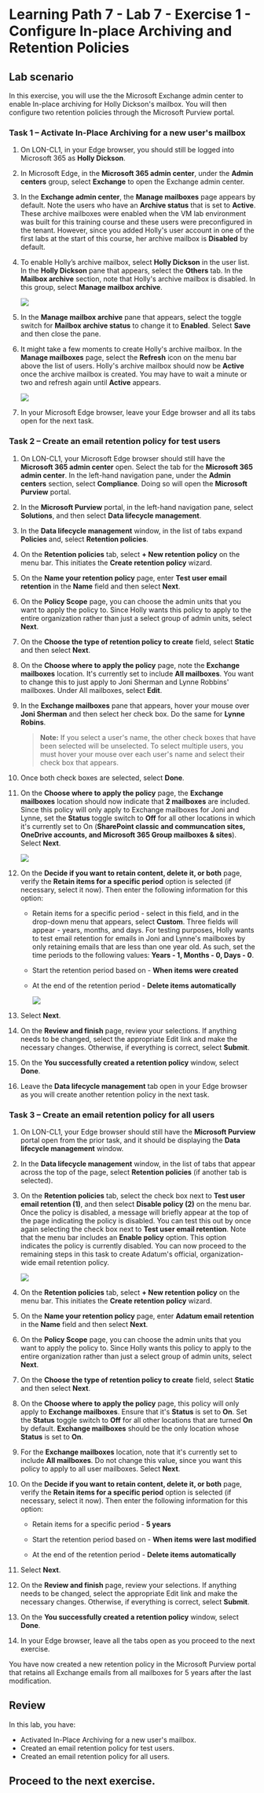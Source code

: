 # Learning Path 7 - Lab 7 - Exercise 1 - Configure In-place Archiving and Retention Policies  

## Lab scenario

In this exercise, you will use the the Microsoft Exchange admin center to enable In-place archiving for Holly Dickson's mailbox. You will then configure two retention policies through the Microsoft Purview portal. 

### Task 1 – Activate In-Place Archiving for a new user's mailbox

1. On LON-CL1, in your Edge browser, you should still be logged into Microsoft 365 as **Holly Dickson**.

1. In Microsoft Edge, in the **Microsoft 365 admin center**, under the **Admin centers** group, select **Exchange** to open the Exchange admin center.

1. In the **Exchange admin center**, the **Manage mailboxes** page appears by default. Note the users who have an **Archive status** that is set to **Active**. These archive mailboxes were enabled when the VM lab environment was built for this training course and these users were preconfigured in the tenant. However, since you added Holly's user account in one of the first labs at the start of this course, her archive mailbox is **Disabled** by default. 

1. To enable Holly’s archive mailbox, select **Holly Dickson** in the user list. In the **Holly Dickson** pane that appears, select the **Others** tab. In the **Mailbox archive** section, note that Holly's archive mailbox is disabled. In this group, select **Manage mailbox archive**. 

	![](../Images/managearchive.png)

1. In the **Manage mailbox archive** pane that appears, select the toggle switch for **Mailbox archive status** to change it to **Enabled**. Select **Save** and then close the pane.

1. It might take a few moments to create Holly's archive mailbox. In the **Manage mailboxes** page, select the **Refresh** icon on the menu bar above the list of users. Holly's archive mailbox should now be **Active** once the archive mailbox is created. You may have to wait a minute or two and refresh again until **Active** appears.

	![](../Images/active.png)

1. In your Microsoft Edge browser, leave your Edge browser and all its tabs open for the next task. 
 

### Task 2 – Create an email retention policy for test users

1. On LON-CL1, your Microsoft Edge browser should still have the **Microsoft 365 admin center** open. Select the tab for the **Microsoft 365 admin center**. In the left-hand navigation pane, under the **Admin centers** section, select **Compliance**. Doing so will open the **Microsoft Purview** portal.

1. In the **Microsoft Purview** portal, in the left-hand navigation pane, select **Solutions**, and then select **Data lifecycle management**.

1. In the **Data lifecycle management** window, in the list of tabs expand **Policies** and, select **Retention policies**.

1. On the **Retention policies** tab, select **+ New retention policy** on the menu bar. This initiates the **Create retention policy** wizard.

1. On the **Name your retention policy** page, enter **Test user email retention** in the **Name** field and then select **Next**.

1. On the **Policy Scope** page, you can choose the admin units that you want to apply the policy to. Since Holly wants this policy to apply to the entire organization rather than just a select group of admin units, select **Next**.

1. On the **Choose the type of retention policy to create** field, select **Static** and then select **Next**.

1. On the **Choose where to apply the policy** page, note the **Exchange mailboxes** location. It's currently set to include **All mailboxes**. You want to change this to just apply to Joni Sherman and Lynne Robbins' mailboxes. Under All mailboxes, select **Edit**.

1. In the **Exchange mailboxes** pane that appears, hover your mouse over **Joni Sherman** and then select her check box. Do the same for **Lynne Robins**. 

	>**Note:** If you select a user's name, the other check boxes that have been selected will be unselected. To select multiple users, you must hover your mouse over each user's name and select their check box that appears. 

1. Once both check boxes are selected, select **Done**.

1. On the **Choose where to apply the policy** page, the **Exchange mailboxes** location should now indicate that **2 mailboxes** are included.  Since this policy will only apply to Exchange mailboxes for Joni and Lynne, set the **Status** toggle switch to **Off** for all other locations in which it's currently set to On (**SharePoint classic and communcation sites, OneDrive accounts, and Microsoft 365 Group mailboxes & sites**). Select **Next**.

	![](../Images/2mailboxes.png)

1. On the **Decide if you want to retain content, delete it, or both** page, verify the **Retain items for a specific period** option is selected (if necessary, select it now). Then enter the following information for this option: 

	- Retain items for a specific period - select in this field, and in the drop-down menu that appears, select **Custom**. Three fields will appear - years, months, and days. For testing purposes, Holly wants to test email retention for emails in Joni and Lynne's mailboxes by only retaining emails that are less than one year old. As such, set the time periods to the following values: **Years - 1, Months - 0, Days - 0**.

	- Start the retention period based on - **When items were created**

	- At the end of the retention period - **Delete items automatically**

		![](../Images/retain.png)

1. Select **Next**.

1. On the **Review and finish** page, review your selections. If anything needs to be changed, select the appropriate Edit link and make the necessary changes. Otherwise, if everything is correct, select **Submit**.

1. On the **You successfully created a retention policy** window, select **Done**.

1. Leave the **Data lifecycle management** tab open in your Edge browser as you will create another retention policy in the next task.


### Task 3 – Create an email retention policy for all users

1. On LON-CL1, your Edge browser should still have the **Microsoft Purview** portal open from the prior task, and it should be displaying the **Data lifecycle management** window.

1. In the **Data lifecycle management** window, in the list of tabs that appear across the top of the page, select **Retention policies** (if another tab is selected).

1. On the **Retention policies** tab, select the check box next to **Test user email retention (1)**, and then select **Disable policy (2)** on the menu bar.  Once the policy is disabled, a message will briefly appear at the top of the page indicating the policy is disabled. You can test this out by once again selecting the check box next to **Test user email retention**. Note that the menu bar includes an **Enable policy** option. This option indicates the policy is currently disabled. You can now proceed to the remaining steps in this task to create Adatum's official, organization-wide email retention policy.

	![](../Images/disablepolicy.png)

1. On the **Retention policies** tab, select **+ New retention policy** on the menu bar. This initiates the **Create retention policy** wizard.

1. On the **Name your retention policy** page, enter **Adatum email retention** in the **Name** field and then select **Next**.

1. On the **Policy Scope** page, you can choose the admin units that you want to apply the policy to. Since Holly wants this policy to apply to the entire organization rather than just a select group of admin units, select **Next**.

1. On the **Choose the type of retention policy to create** field, select **Static** and then select **Next**.

1. On the **Choose where to apply the policy** page, this policy will only apply to **Exchange mailboxes**. Ensure that it's **Status** is set to **On**. Set the **Status** toggle switch to **Off** for all other locations that are turned **On** by default. **Exchange mailboxes** should be the only location whose **Status** is set to **On**. 

1. For the **Exchange mailboxes** location, note that it's currently set to include **All mailboxes**. Do not change this value, since you want this policy to apply to all user mailboxes. Select **Next**.

1. On the **Decide if you want to retain content, delete it, or both** page, verify the **Retain items for a specific period** option is selected (if necessary, select it now). Then enter the following information for this option: 

	- Retain items for a specific period - **5 years**

	- Start the retention period based on - **When items were last modified**

	- At the end of the retention period - **Delete items automatically**

1. Select **Next**.

1. On the **Review and finish** page, review your selections. If anything needs to be changed, select the appropriate Edit link and make the necessary changes. Otherwise, if everything is correct, select **Submit**.

1. On the **You successfully created a retention policy** window, select **Done**.

1. In your Edge browser, leave all the tabs open as you proceed to the next exercise.

You have now created a new retention policy in the Microsoft Purview portal that retains all Exchange emails from all mailboxes for 5 years after the last modification.

## Review

In this lab, you have:

- Activated In-Place Archiving for a new user's mailbox.
- Created an email retention policy for test users.
- Created an email retention policy for all users.

## Proceed to the next exercise.
 

